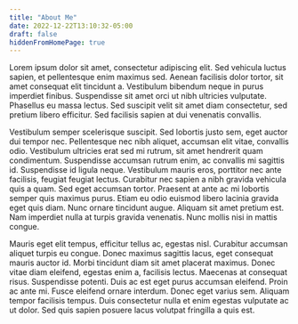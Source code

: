 ```yaml
---
title: "About Me"
date: 2022-12-22T13:10:32-05:00
draft: false
hiddenFromHomePage: true
---
```


Lorem ipsum dolor sit amet, consectetur adipiscing elit. Sed vehicula luctus sapien, et pellentesque enim maximus sed. Aenean facilisis dolor tortor, sit amet consequat elit tincidunt a. Vestibulum bibendum neque in purus imperdiet finibus. Suspendisse sit amet orci ut nibh ultricies vulputate. Phasellus eu massa lectus. Sed suscipit velit sit amet diam consectetur, sed pretium libero efficitur. Sed facilisis sapien at dui venenatis convallis.

Vestibulum semper scelerisque suscipit. Sed lobortis justo sem, eget auctor dui tempor nec. Pellentesque nec nibh aliquet, accumsan elit vitae, convallis odio. Vestibulum ultricies erat sed mi rutrum, sit amet hendrerit quam condimentum. Suspendisse accumsan rutrum enim, ac convallis mi sagittis id. Suspendisse id ligula neque. Vestibulum mauris eros, porttitor nec ante facilisis, feugiat feugiat lectus. Curabitur nec sapien a nibh gravida vehicula quis a quam. Sed eget accumsan tortor. Praesent at ante ac mi lobortis semper quis maximus purus. Etiam eu odio euismod libero lacinia gravida eget quis diam. Nunc ornare tincidunt augue. Aliquam sit amet pretium est. Nam imperdiet nulla at turpis gravida venenatis. Nunc mollis nisi in mattis congue.

Mauris eget elit tempus, efficitur tellus ac, egestas nisl. Curabitur accumsan aliquet turpis eu congue. Donec maximus sagittis lacus, eget consequat mauris auctor id. Morbi tincidunt diam sit amet placerat maximus. Donec vitae diam eleifend, egestas enim a, facilisis lectus. Maecenas at consequat risus. Suspendisse potenti. Duis ac est eget purus accumsan eleifend. Proin ac ante mi. Fusce eleifend ornare interdum. Donec eget varius sem. Aliquam tempor facilisis tempus. Duis consectetur nulla et enim egestas vulputate ac ut dolor. Sed quis sapien posuere lacus volutpat fringilla a quis est.